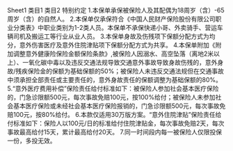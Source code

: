 Sheet1
	类目1	类目2
	特别约定
		1.本保单承保被保险人及其配偶为18周岁（含）-65周岁（含）的自然人。
		2.本保单仅承保符合《中国人民财产保险股份有限公司职业分类表》中职业类别为1-2类人员。本保单不承保快递小哥、外卖骑手、营运车辆司机及搬运工等行业从业人员。
		3.本保单身故及伤残项下保额分配方式为均分，意外伤害医疗及意外住院津贴项下保额分配方式为共享。
		4.本保单附加《附加调整意外健康险保险金额保险条款》,被保险人因溺水、高空坠落（离地2米以上）、一氧化碳中毒以及违反交通法规导致交通意外事故导致身故伤残的，意外身故/残疾保险金的保额为基础保额的50%；被保险人未违反交通法规但在交通事故中须承担全部责任或主要责任的，意外身故责任的保额调整为基础保额的80%。
		5.“意外医疗费用补偿”保险责任给付标准如下：被保险人参加社会基本医疗保险的，门急诊限额500元，每次事故免赔100元，按100%给付；被保险人未参加社会基本医疗保险或未经社会基本医疗保险报销的，门急诊限额500元，每次事故免赔100元，按80%给付。
		6.本款仅适用30万版方案。“意外住院津贴”保险责任给付标准如下：保险人以100元/日的标准给付住院津贴金，每次事故免赔2天，每次事故最高给付15天，累计最高给付20天。
		7.同一时间段内每一被保险人仅限投保一份，多投无效。


